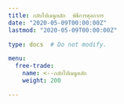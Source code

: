 ```yaml
---
title: กลับไปเมนูหลัก  พิธีการศุลกากร
date: "2020-05-09T00:00:00Z"
lastmod: "2020-05-09T00:00:00Z"

type: docs  # Do not modify.

menu:
  free-trade:
    name: <--กลับไปเมนูหลัก
    weight: 200

---
```


<script>
   var files = '../customs/index.html'
   document.location = files
   //location.replace(files)
  </script>
